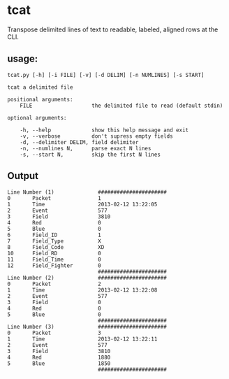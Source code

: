 tcat
====

Transpose delimited lines of text to readable, labeled, aligned rows at the CLI.

usage: 
----

    tcat.py [-h] [-i FILE] [-v] [-d DELIM] [-n NUMLINES] [-s START]

    tcat a delimited file

    positional arguments:
        FILE                   the delimited file to read (default stdin)

    optional arguments:

        -h, --help             show this help message and exit
        -v, --verbose          don't supress empty fields
        -d, --delimiter DELIM, field delimiter
        -n, --numlines N,      parse exact N lines
        -s, --start N,         skip the first N lines
                        
Output
----      
      
    Line Number (1)              ######################
    0       Packet               1
    1       Time                 2013-02-12 13:22:05
    2       Event                577
    3       Field                3810
    4       Red                  0
    5       Blue                 0
    6       Field_ID             1
    7       Field_Type           X
    8       Field_Code           XD
    10      Field_RD             0
    11      Field_Time           0
    12      Field_Fighter        0
                                 ######################
    Line Number (2)              ######################
    0       Packet               2
    1       Time                 2013-02-12 13:22:08
    2       Event                577
    3       Field                0
    4       Red                  0
    5       Blue                 0
                                 ######################
    Line Number (3)              ######################
    0       Packet               3
    1       Time                 2013-02-12 13:22:11
    2       Event                577
    3       Field                3810
    4       Red                  1880
    5       Blue                 1850
                                 ######################

